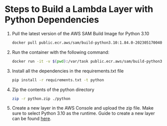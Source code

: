 
# Steps to Build a Lambda Layer with Python Dependencies

1. Pull the latest version of the AWS SAM Build Image for Python 3.10

    ```bash
    docker pull public.ecr.aws/sam/build-python3.10:1.84.0-20230517004040
    ```

2. Run the container with the following command:

    ```bash
    docker run -it -v $(pwd):/var/task public.ecr.aws/sam/build-python3.10:1.84.0-20230517004040
    ```

3. Install all the dependencies in the requirements.txt file

    ```bash
    pip install -r requirements.txt -t python
    ```

4. Zip the contents of the python directory

    ```bash
    zip -r python.zip ./python
    ```

5. Create a new layer in the AWS Console and upload the zip file. Make sure to select Python 3.10 as the runtime. Guide to create a new layer can be found [here](https://medium.com/the-cloud-architect/getting-started-with-aws-lambda-layers-for-python-6e10b1f9a5d).

